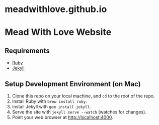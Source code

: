 # meadwithlove.github.io
Mead With Love Website
==============

Requirements
------------

* [Ruby](https://www.ruby-lang.org/en/documentation/installation/)
* [Jekyll](https://jekyllrb.com/docs/installation/)

Setup Development Environment (on Mac)
-----

1. Clone this repo on your local machine, and `cd` to the root of the repo.
2. Install Ruby with `brew install ruby`.
3. Install Jekyll with `gem install jekyll`.
4. Serve the site with `jekyll serve --watch` (watches for changes).
5. Point your web browser at [http://localhost:4000](http://localhost:4000/).
